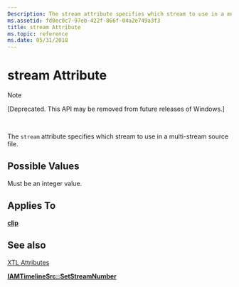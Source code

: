 ```yaml
---
Description: The stream attribute specifies which stream to use in a multi-stream source file.
ms.assetid: fd0ec0c7-97eb-422f-866f-04a2e749a3f3
title: stream Attribute
ms.topic: reference
ms.date: 05/31/2018
---
```


# stream Attribute

> [!Note]  
> \[Deprecated. This API may be removed from future releases of Windows.\]

 

The `stream` attribute specifies which stream to use in a multi-stream source file.

## Possible Values

Must be an integer value.

## Applies To

[**clip**](clip-element.md)

## See also

<dl> <dt>

[XTL Attributes](xtl-attributes.md)
</dt> <dt>

[**IAMTimelineSrc::SetStreamNumber**](iamtimelinesrc-setstreamnumber.md)
</dt> </dl>

 

 



